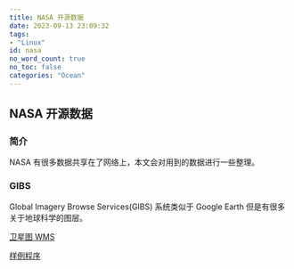 ```yaml
---
title: NASA 开源数据
date: 2023-09-13 23:09:32
tags:
- "Linux"
id: nasa
no_word_count: true
no_toc: false
categories: "Ocean"
---
```


## NASA 开源数据

### 简介

NASA 有很多数据共享在了网络上，本文会对用到的数据进行一些整理。

### GIBS

Global Imagery Browse Services(GIBS) 系统类似于 Google Earth 但是有很多关于地球科学的图层。

[卫星图 WMS](https://nasa-gibs.github.io/gibs-api-docs/access-basics/#ogc-web-map-service-wms)

[样例程序](https://github.com/nasa-gibs/gibs-web-examples)
